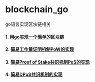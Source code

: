 # blockchain_go
go语言实现区块链相关

#### 1. [用go实现一个简单的区块链](https://github.com/dugu0808/blockchain_go/tree/master/SimpleBlockchain)

#### 2. [简易工作量证明机制PoW的实现](https://github.com/dugu0808/blockchain_go/tree/master/Proof_of_Work)

#### 3. [简易Proof of Stake共识机制PoS的实现](https://github.com/dugu0808/blockchain_go/tree/master/Proof_of_Stake)

#### 4. [简易DPoS共识机制的实现](https://github.com/dugu0808/blockchain_go/tree/master/Delegated_Proof_of_Stake)
